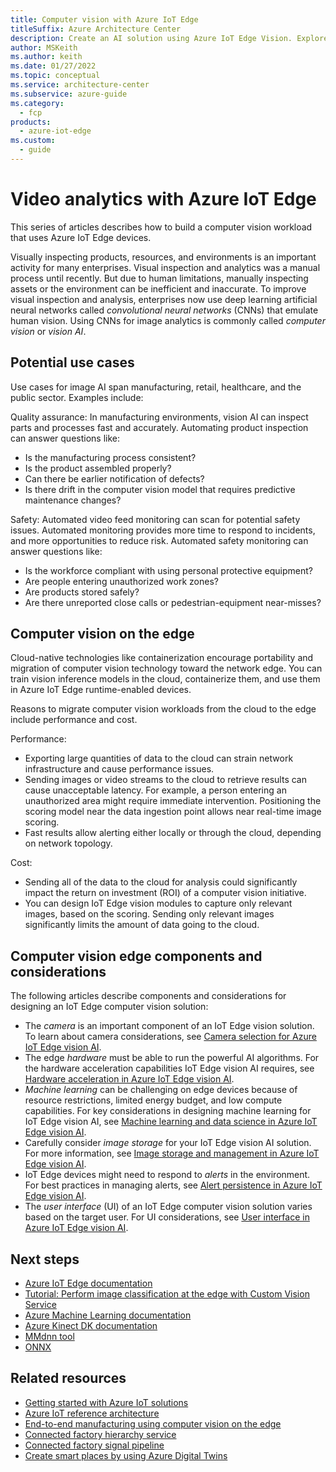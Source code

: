 ```yaml
---
title: Computer vision with Azure IoT Edge
titleSuffix: Azure Architecture Center
description: Create an AI solution using Azure IoT Edge Vision. Explore camera recommendations, hardware acceleration, machine learning, image storage, alerts, and UI.
author: MSKeith
ms.author: keith
ms.date: 01/27/2022
ms.topic: conceptual
ms.service: architecture-center
ms.subservice: azure-guide
ms.category:
  - fcp
products:
  - azure-iot-edge
ms.custom:
  - guide
---
```


# Video analytics with Azure IoT Edge

This series of articles describes how to build a computer vision workload that uses Azure IoT Edge devices.

Visually inspecting products, resources, and environments is an important activity for many enterprises. Visual inspection and analytics was a manual process until recently. But due to human limitations, manually inspecting assets or the environment can be inefficient and inaccurate. To improve visual inspection and analysis, enterprises now use deep learning artificial neural networks called *convolutional neural networks* (CNNs) that emulate human vision. Using CNNs for image analytics is commonly called *computer vision* or *vision AI*.

## Potential use cases

Use cases for image AI span manufacturing, retail, healthcare, and the public sector. Examples include:

Quality assurance: In manufacturing environments, vision AI can inspect parts and processes fast and accurately. Automating product inspection can answer questions like:

- Is the manufacturing process consistent?
- Is the product assembled properly?
- Can there be earlier notification of defects?
- Is there drift in the computer vision model that requires predictive maintenance changes?

Safety: Automated video feed monitoring can scan for potential safety issues. Automated monitoring provides more time to respond to incidents, and more opportunities to reduce risk. Automated safety monitoring can answer questions like:

- Is the workforce compliant with using personal protective equipment?
- Are people entering unauthorized work zones?
- Are products stored safely?
- Are there unreported close calls or pedestrian-equipment near-misses?

## Computer vision on the edge

Cloud-native technologies like containerization encourage portability and migration of computer vision technology toward the network edge. You can train vision inference models in the cloud, containerize them, and use them in Azure IoT Edge runtime-enabled devices.

Reasons to migrate computer vision workloads from the cloud to the edge include performance and cost.

Performance:

- Exporting large quantities of data to the cloud can strain network infrastructure and cause performance issues.
- Sending images or video streams to the cloud to retrieve results can cause unacceptable latency. For example, a person entering an unauthorized area might require immediate intervention. Positioning the scoring model near the data ingestion point allows near real-time image scoring.
- Fast results allow alerting either locally or through the cloud, depending on network topology.

Cost:

- Sending all of the data to the cloud for analysis could significantly impact the return on investment (ROI) of a computer vision initiative.
- You can design IoT Edge vision modules to capture only relevant images, based on the scoring. Sending only relevant images significantly limits the amount of data going to the cloud.

## Computer vision edge components and considerations

The following articles describe components and considerations for designing an IoT Edge computer vision solution:

- The *camera* is an important component of an IoT Edge vision solution. To learn about camera considerations, see [Camera selection for Azure IoT Edge vision AI](./camera.md).
- The edge *hardware* must be able to run the powerful AI algorithms. For the hardware acceleration capabilities IoT Edge vision AI requires, see [Hardware acceleration in Azure IoT Edge vision AI](./hardware.md).
- *Machine learning* can be challenging on edge devices because of resource restrictions, limited energy budget, and low compute capabilities. For key considerations in designing machine learning for IoT Edge vision AI, see [Machine learning and data science in Azure IoT Edge vision AI](./machine-learning.md).
- Carefully consider *image storage* for your IoT Edge vision AI solution. For more information, see [Image storage and management in Azure IoT Edge vision AI](./image-storage.md).
- IoT Edge devices might need to respond to *alerts* in the environment. For best practices in managing alerts, see [Alert persistence in Azure IoT Edge vision AI](./alerts.md).
- The *user interface* (UI) of an IoT Edge computer vision solution varies based on the target user. For UI considerations, see [User interface in Azure IoT Edge vision AI](./user-interface.md).

## Next steps

- [Azure IoT Edge documentation](/azure/iot-edge/)
- [Tutorial: Perform image classification at the edge with Custom Vision Service](/azure/iot-edge/tutorial-deploy-custom-vision)
- [Azure Machine Learning documentation](/azure/machine-learning/)
- [Azure Kinect DK documentation](/azure/kinect-dk/)
- [MMdnn tool](https://github.com/Microsoft/MMdnn)
- [ONNX](https://onnx.ai/)

## Related resources

- [Getting started with Azure IoT solutions](/azure/architecture/reference-architectures/iot/iot-architecture-overview)
- [Azure IoT reference architecture](/azure/architecture/reference-architectures/iot)
- [End-to-end manufacturing using computer vision on the edge](/azure/architecture/reference-architectures/ai/end-to-end-smart-factory)
- [Connected factory hierarchy service](/azure/architecture/solution-ideas/articles/connected-factory-hierarchy-service)
- [Connected factory signal pipeline](/azure/architecture/example-scenario/iot/connected-factory-signal-pipeline)
- [Create smart places by using Azure Digital Twins](/azure/architecture/example-scenario/iot/smart-places)
